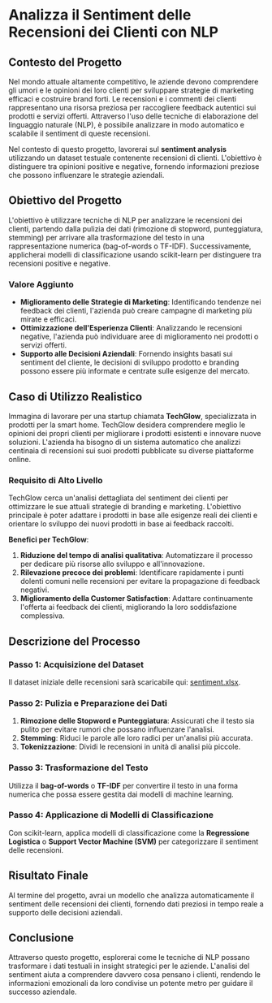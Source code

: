 # Analizza il Sentiment delle Recensioni dei Clienti con NLP

## Contesto del Progetto

Nel mondo attuale altamente competitivo, le aziende devono comprendere gli umori e le opinioni dei loro clienti per sviluppare strategie di marketing efficaci e costruire brand forti. Le recensioni e i commenti dei clienti rappresentano una risorsa preziosa per raccogliere feedback autentici sui prodotti e servizi offerti. Attraverso l'uso delle tecniche di elaborazione del linguaggio naturale (NLP), è possibile analizzare in modo automatico e scalabile il sentiment di queste recensioni. 

Nel contesto di questo progetto, lavorerai sul **sentiment analysis** utilizzando un dataset testuale contenente recensioni di clienti. L'obiettivo è distinguere tra opinioni positive e negative, fornendo informazioni preziose che possono influenzare le strategie aziendali.

## Obiettivo del Progetto

L'obiettivo è utilizzare tecniche di NLP per analizzare le recensioni dei clienti, partendo dalla pulizia dei dati (rimozione di stopword, punteggiatura, stemming) per arrivare alla trasformazione del testo in una rappresentazione numerica (bag-of-words o TF-IDF). Successivamente, applicherai modelli di classificazione usando scikit-learn per distinguere tra recensioni positive e negative.

### Valore Aggiunto

- **Miglioramento delle Strategie di Marketing**: Identificando tendenze nei feedback dei clienti, l'azienda può creare campagne di marketing più mirate e efficaci.
- **Ottimizzazione dell'Esperienza Clienti**: Analizzando le recensioni negative, l'azienda può individuare aree di miglioramento nei prodotti o servizi offerti.
- **Supporto alle Decisioni Aziendali**: Fornendo insights basati sui sentiment del cliente, le decisioni di sviluppo prodotto e branding possono essere più informate e centrate sulle esigenze del mercato.

## Caso di Utilizzo Realistico

Immagina di lavorare per una startup chiamata **TechGlow**, specializzata in prodotti per la smart home. TechGlow desidera comprendere meglio le opinioni dei propri clienti per migliorare i prodotti esistenti e innovare nuove soluzioni. L'azienda ha bisogno di un sistema automatico che analizzi centinaia di recensioni sui suoi prodotti pubblicate su diverse piattaforme online.

### Requisito di Alto Livello

TechGlow cerca un'analisi dettagliata del sentiment dei clienti per ottimizzare le sue attuali strategie di branding e marketing. L'obiettivo principale è poter adattare i prodotti in base alle esigenze reali dei clienti e orientare lo sviluppo dei nuovi prodotti in base ai feedback raccolti. 

**Benefici per TechGlow**:

1. **Riduzione del tempo di analisi qualitativa**: Automatizzare il processo per dedicare più risorse allo sviluppo e all'innovazione.
2. **Rilevazione precoce dei problemi**: Identificare rapidamente i punti dolenti comuni nelle recensioni per evitare la propagazione di feedback negativi.
3. **Miglioramento della Customer Satisfaction**: Adattare continuamente l'offerta ai feedback dei clienti, migliorando la loro soddisfazione complessiva.

## Descrizione del Processo

### Passo 1: Acquisizione del Dataset

Il dataset iniziale delle recensioni sarà scaricabile qui: [sentiment.xlsx](https://github.com/Profession-AI/progetti-ml/raw/refs/heads/main/Analizza%20il%20sentiment%20delle%20recensioni%20dei%20clienti%20con%20NLP/sentiment.xlsx). 

### Passo 2: Pulizia e Preparazione dei Dati

1. **Rimozione delle Stopword e Punteggiatura**: Assicurati che il testo sia pulito per evitare rumori che possano influenzare l'analisi.
2. **Stemming**: Riduci le parole alle loro radici per un'analisi più accurata.
3. **Tokenizzazione**: Dividi le recensioni in unità di analisi più piccole.

### Passo 3: Trasformazione del Testo

Utilizza il **bag-of-words** o **TF-IDF** per convertire il testo in una forma numerica che possa essere gestita dai modelli di machine learning.

### Passo 4: Applicazione di Modelli di Classificazione

Con scikit-learn, applica modelli di classificazione come la **Regressione Logistica** o **Support Vector Machine (SVM)** per categorizzare il sentiment delle recensioni.

## Risultato Finale

Al termine del progetto, avrai un modello che analizza automaticamente il sentiment delle recensioni dei clienti, fornendo dati preziosi in tempo reale a supporto delle decisioni aziendali.

## Conclusione

Attraverso questo progetto, esplorerai come le tecniche di NLP possano trasformare i dati testuali in insight strategici per le aziende. L'analisi del sentiment aiuta a comprendere davvero cosa pensano i clienti, rendendo le informazioni emozionali da loro condivise un potente metro per guidare il successo aziendale.